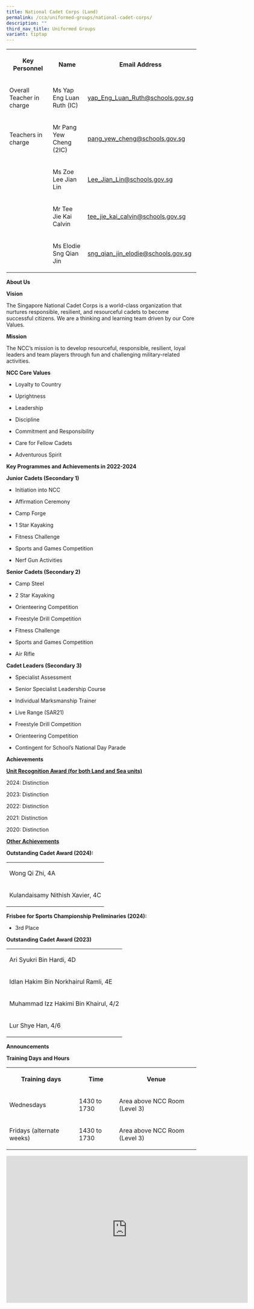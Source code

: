 ```yaml
---
title: National Cadet Corps (Land)
permalink: /cca/uniformed-groups/national-cadet-corps/
description: ""
third_nav_title: Uniformed Groups
variant: tiptap
---
```

<table style="minWidth: 75px">
<colgroup>
<col>
<col>
<col>
</colgroup>
<tbody>
<tr>
<th rowspan="1" colspan="1">
<p>Key Personnel</p>
</th>
<th rowspan="1" colspan="1">
<p>Name</p>
</th>
<th rowspan="1" colspan="1">
<p>Email Address</p>
</th>
</tr>
<tr>
<td rowspan="1" colspan="1">
<p>Overall Teacher in charge</p>
</td>
<td rowspan="1" colspan="1">
<p>Ms Yap Eng Luan Ruth (IC)</p>
</td>
<td rowspan="1" colspan="1">
<p><a href="mailto:yap_Eng_Luan_Ruth@schools.gov.sg" rel="noopener noreferrer nofollow" target="_blank">yap_Eng_Luan_Ruth@schools.gov.sg</a>
</p>
</td>
</tr>
<tr>
<td rowspan="1" colspan="1">
<p>Teachers in charge</p>
</td>
<td rowspan="1" colspan="1">
<p>Mr Pang Yew Cheng (2IC)</p>
</td>
<td rowspan="1" colspan="1">
<p><a href="mailto:pang_yew_cheng@schools.gov.sg" rel="noopener noreferrer nofollow" target="_blank">pang_yew_cheng@schools.gov.sg</a>
</p>
</td>
</tr>
<tr>
<td rowspan="1" colspan="1">
<p></p>
</td>
<td rowspan="1" colspan="1">
<p>Ms Zoe Lee Jian Lin</p>
</td>
<td rowspan="1" colspan="1">
<p><a href="mailto:Lee_Jian_Lin@schools.gov.sg" rel="noopener noreferrer nofollow" target="_blank">Lee_Jian_Lin@schools.gov.sg</a>
</p>
</td>
</tr>
<tr>
<td rowspan="1" colspan="1">
<p></p>
</td>
<td rowspan="1" colspan="1">
<p>Mr Tee Jie Kai Calvin</p>
</td>
<td rowspan="1" colspan="1">
<p><a href="mailto:tee_jie_kai_calvin@schools.gov.sg" rel="noopener noreferrer nofollow" target="_blank">tee_jie_kai_calvin@schools.gov.sg</a>
</p>
</td>
</tr>
<tr>
<td rowspan="1" colspan="1">
<p></p>
</td>
<td rowspan="1" colspan="1">
<p>Ms Elodie Sng Qian Jin</p>
</td>
<td rowspan="1" colspan="1">
<p><a href="mailto:sng_qian_jin_elodie@schools.gov.sg" rel="noopener noreferrer nofollow" target="_blank">sng_qian_jin_elodie@schools.gov.sg</a>
</p>
</td>
</tr>
</tbody>
</table>
<p><strong>About Us</strong>
</p>
<p><strong>Vision</strong>
</p>
<p>The Singapore National Cadet Corps is a world-class organization that
nurtures responsible, resilient, and resourceful cadets to become successful
citizens. We are a thinking and learning team driven by our Core Values.</p>
<p><strong>Mission</strong>
</p>
<p>The NCC’s mission is to develop resourceful, responsible, resilient, loyal
leaders and team players through fun and challenging military-related activities.</p>
<p><strong>NCC Core Values</strong>
</p>
<ul data-tight="true" class="tight">
<li>
<p>Loyalty to Country</p>
</li>
<li>
<p>Uprightness</p>
</li>
<li>
<p>Leadership</p>
</li>
<li>
<p>Discipline</p>
</li>
<li>
<p>Commitment and Responsibility</p>
</li>
<li>
<p>Care for Fellow Cadets</p>
</li>
<li>
<p>Adventurous Spirit</p>
</li>
</ul>
<p><strong>Key Programmes and Achievements in 2022-2024</strong>
</p>
<p><strong>Junior Cadets (Secondary 1)</strong>
</p>
<ul data-tight="true" class="tight">
<li>
<p>Initiation into NCC</p>
</li>
<li>
<p>Affirmation Ceremony</p>
</li>
<li>
<p>Camp Forge</p>
</li>
<li>
<p>1 Star Kayaking</p>
</li>
<li>
<p>Fitness Challenge</p>
</li>
<li>
<p>Sports and Games Competition</p>
</li>
<li>
<p>Nerf Gun Activities</p>
</li>
</ul>
<p><strong>Senior Cadets (Secondary 2)</strong>
</p>
<ul data-tight="true" class="tight">
<li>
<p>Camp Steel</p>
</li>
<li>
<p>2 Star Kayaking</p>
</li>
<li>
<p>Orienteering Competition</p>
</li>
<li>
<p>Freestyle Drill Competition</p>
</li>
<li>
<p>Fitness Challenge</p>
</li>
<li>
<p>Sports and Games Competition</p>
</li>
<li>
<p>Air Rifle</p>
</li>
</ul>
<p><strong>Cadet Leaders (Secondary 3)</strong>
</p>
<ul data-tight="true" class="tight">
<li>
<p>Specialist Assessment</p>
</li>
<li>
<p>Senior Specialist Leadership Course</p>
</li>
<li>
<p>Individual Marksmanship Trainer</p>
</li>
<li>
<p>Live Range (SAR21)</p>
</li>
<li>
<p>Freestyle Drill Competition</p>
</li>
<li>
<p>Orienteering Competition</p>
</li>
<li>
<p>Contingent for School’s National Day Parade</p>
</li>
</ul>
<p><strong>Achievements&nbsp;</strong>
</p>
<p><strong><u>Unit Recognition Award (for both Land and Sea units)</u></strong>
</p>
<p>2024: Distinction</p>
<p>2023: Distinction</p>
<p>2022: Distinction</p>
<p>2021: Distinction</p>
<p>2020: Distinction</p>
<p><strong><u>Other Achievements</u></strong>
</p>
<p><strong>Outstanding Cadet Award (2024):</strong>
</p>
<table style="minWidth: 25px">
<colgroup>
<col>
</colgroup>
<tbody>
<tr>
<td rowspan="1" colspan="1">
<p>Wong Qi Zhi, 4A</p>
</td>
</tr>
<tr>
<td rowspan="1" colspan="1">
<p>Kulandaisamy Nithish Xavier, 4C</p>
</td>
</tr>
</tbody>
</table>
<p><strong>Frisbee for Sports Championship Preliminaries (2024):</strong>
</p>
<ul data-tight="true" class="tight">
<li>
<p>3rd Place</p>
</li>
</ul>
<p><strong>Outstanding Cadet Award (2023)</strong>
</p>
<table style="minWidth: 25px">
<colgroup>
<col>
</colgroup>
<tbody>
<tr>
<td rowspan="1" colspan="1">
<p>Ari Syukri Bin Hardi, 4D</p>
</td>
</tr>
<tr>
<td rowspan="1" colspan="1">
<p>Idlan Hakim Bin Norkhairul Ramli, 4E&nbsp;</p>
</td>
</tr>
<tr>
<td rowspan="1" colspan="1">
<p>Muhammad Izz Hakimi Bin Khairul, 4/2</p>
</td>
</tr>
<tr>
<td rowspan="1" colspan="1">
<p>Lur Shye Han, 4/6</p>
</td>
</tr>
</tbody>
</table>
<p><strong>Announcements</strong>
</p>
<p><strong>Training Days and Hours</strong>
</p>
<table style="minWidth: 75px">
<colgroup>
<col>
<col>
<col>
</colgroup>
<tbody>
<tr>
<th rowspan="1" colspan="1">
<p>Training days</p>
</th>
<th rowspan="1" colspan="1">
<p>Time</p>
</th>
<th rowspan="1" colspan="1">
<p>Venue</p>
</th>
</tr>
<tr>
<td rowspan="1" colspan="1">
<p>Wednesdays</p>
</td>
<td rowspan="1" colspan="1">
<p>1430 to 1730</p>
</td>
<td rowspan="1" colspan="1">
<p>Area above NCC Room (Level 3)</p>
</td>
</tr>
<tr>
<td rowspan="1" colspan="1">
<p>Fridays (alternate weeks)</p>
</td>
<td rowspan="1" colspan="1">
<p>1430 to 1730</p>
</td>
<td rowspan="1" colspan="1">
<p>Area above NCC Room (Level 3)</p>
</td>
</tr>
</tbody>
</table>
<div class="iframe-wrapper">
<iframe height="389" width="640" allowfullscreen="true" frameborder="0" src="https://docs.google.com/presentation/d/e/2PACX-1vRMVo8unKiu5OpJfqZ_31heYTA9zYpmdKh4EGqRmmDWQcKCX_H_qJBXIpW61c7Gtw/embed?start=true&amp;loop=true&amp;delayms=3000"></iframe>
</div>
<p></p>